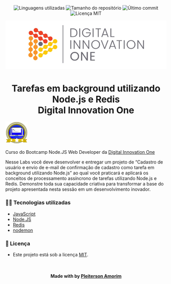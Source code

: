 <!-- Badges session -->
<p align="center">
  <!-- languages -->
  <img src="https://img.shields.io/github/languages/count/pleiterson/background-nodejs-redis-dio?style=social" alt="Linguagens utilizadas">
  <!-- repo size -->
  <img src="https://img.shields.io/github/repo-size/Pleiterson/background-nodejs-redis-dio?style=social" alt="Tamanho do repositório">
  <!-- last commit -->
  <img src="https://img.shields.io/github/last-commit/Pleiterson/background-nodejs-redis-dio?style=social" alt="Último commit">
  <!-- licence MIT -->
  <img src="https://img.shields.io/github/license/Pleiterson/background-nodejs-redis-dio?style=social" alt="Licença MIT">
</p>

<!--Banner session-->
<p align="center">
  <img src="./assets/banner.png" alt="DIO" title="Digital Innovation One">
</p>

<!--About session-->
<h1 align="center">Tarefas em background utilizando Node.js e Redis<br>Digital Innovation One</h1>

<img src="./assets/badge.png" title="Badge" width="70" height="70">

Curso do Bootcamp Node.JS Web Developer da [Digital Innovation One](https://digitalinnovation.one/)

Nesse Labs você deve desenvolver e entregar um projeto de “Cadastro de usuário e envio de e-mail de confirmação de cadastro como tarefa em background utilizando Node.js” ao qual você praticará e aplicará os conceitos de processamento assíncrono de tarefas utilizando Node.js e Redis. Demonstre toda sua capacidade criativa para transformar a base do projeto apresentada nesta sessão em um desenvolvimento inovador.

<h3>👨‍💻 Tecnologias utilizadas</h3>

- [JavaScript](https://developer.mozilla.org/en-US/docs/Web/JavaScript)
- [Node.JS](https://nodejs.org/en/docs/)
- [Redis](https://redis.io/documentation)
- [nodemon](https://github.com/remy/nodemon#nodemon)

<!--License session-->
<h3>📝 Licença</h3>

- Este projeto está sob a licença [MIT](./LICENSE).

<!--Bottom session-->
<br><h4 align=center>Made with by <a target="_blank" href="https://pleiterson.vercel.app" >Pleiterson Amorim</a></h4>
